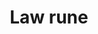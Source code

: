 ---
layout: item
title: Law rune
item-id: 563
datatable: true
id: 563
name: "Law rune"
monsters:
  - id: 70
    name: "Skeleton"
    combat_level: 22
    wiki_url: "https://oldschool.runescape.wiki/w/Skeleton#Level_22"
    drops:
      - quantity: "2"
        noted: false
        rarity: 0.015625
    image: "https://oldschool.runescape.wiki/images/1/1c/Giant_skeleton_%28Tarn%27s_Lair%29.png?87c63"
  - id: 71
    name: "Skeleton"
    combat_level: 22
    wiki_url: "https://oldschool.runescape.wiki/w/Skeleton#Level_22"
    drops:
      - quantity: "2"
        noted: false
        rarity: 0.015625
    image: "https://oldschool.runescape.wiki/images/1/1c/Giant_skeleton_%28Tarn%27s_Lair%29.png?87c63"
  - id: 72
    name: "Skeleton"
    combat_level: 22
    wiki_url: "https://oldschool.runescape.wiki/w/Skeleton#Level_22"
    drops:
      - quantity: "2"
        noted: false
        rarity: 0.015625
    image: "https://oldschool.runescape.wiki/images/1/1c/Giant_skeleton_%28Tarn%27s_Lair%29.png?87c63"
  - id: 73
    name: "Skeleton"
    combat_level: 22
    wiki_url: "https://oldschool.runescape.wiki/w/Skeleton#Level_22"
    drops:
      - quantity: "2"
        noted: false
        rarity: 0.015625
    image: "https://oldschool.runescape.wiki/images/1/1c/Giant_skeleton_%28Tarn%27s_Lair%29.png?87c63"
  - id: 74
    name: "Skeleton"
    combat_level: 21
    wiki_url: "https://oldschool.runescape.wiki/w/Skeleton#Level_21"
    drops:
      - quantity: "2"
        noted: false
        rarity: 0.015625
    image: "https://oldschool.runescape.wiki/images/1/1c/Giant_skeleton_%28Tarn%27s_Lair%29.png?87c63"
  - id: 75
    name: "Skeleton"
    combat_level: 21
    wiki_url: "https://oldschool.runescape.wiki/w/Skeleton#Level_21"
    drops:
      - quantity: "2"
        noted: false
        rarity: 0.015625
    image: "https://oldschool.runescape.wiki/images/1/1c/Giant_skeleton_%28Tarn%27s_Lair%29.png?87c63"
  - id: 76
    name: "Skeleton"
    combat_level: 21
    wiki_url: "https://oldschool.runescape.wiki/w/Skeleton#Level_21"
    drops:
      - quantity: "2"
        noted: false
        rarity: 0.015625
    image: "https://oldschool.runescape.wiki/images/1/1c/Giant_skeleton_%28Tarn%27s_Lair%29.png?87c63"
  - id: 77
    name: "Skeleton"
    combat_level: 25
    wiki_url: "https://oldschool.runescape.wiki/w/Skeleton#Level_25"
    drops:
      - quantity: "2"
        noted: false
        rarity: 0.015625
    image: "https://oldschool.runescape.wiki/images/1/1c/Giant_skeleton_%28Tarn%27s_Lair%29.png?87c63"
  - id: 78
    name: "Skeleton"
    combat_level: 25
    wiki_url: "https://oldschool.runescape.wiki/w/Skeleton#Level_25"
    drops:
      - quantity: "2"
        noted: false
        rarity: 0.015625
    image: "https://oldschool.runescape.wiki/images/1/1c/Giant_skeleton_%28Tarn%27s_Lair%29.png?87c63"
  - id: 79
    name: "Skeleton"
    combat_level: 25
    wiki_url: "https://oldschool.runescape.wiki/w/Skeleton#Level_25"
    drops:
      - quantity: "2"
        noted: false
        rarity: 0.015625
    image: "https://oldschool.runescape.wiki/images/1/1c/Giant_skeleton_%28Tarn%27s_Lair%29.png?87c63"
  - id: 80
    name: "Skeleton"
    combat_level: 25
    wiki_url: "https://oldschool.runescape.wiki/w/Skeleton#Level_25"
    drops:
      - quantity: "2"
        noted: false
        rarity: 0.015625
    image: "https://oldschool.runescape.wiki/images/1/1c/Giant_skeleton_%28Tarn%27s_Lair%29.png?87c63"
  - id: 81
    name: "Skeleton"
    combat_level: 25
    wiki_url: "https://oldschool.runescape.wiki/w/Skeleton#Level_25"
    drops:
      - quantity: "2"
        noted: false
        rarity: 0.015625
    image: "https://oldschool.runescape.wiki/images/1/1c/Giant_skeleton_%28Tarn%27s_Lair%29.png?87c63"
  - id: 82
    name: "Skeleton"
    combat_level: 45
    wiki_url: "https://oldschool.runescape.wiki/w/Skeleton#Level_45"
    drops:
      - quantity: "2"
        noted: false
        rarity: 0.015625
    image: "https://oldschool.runescape.wiki/images/1/1c/Giant_skeleton_%28Tarn%27s_Lair%29.png?87c63"
  - id: 83
    name: "Skeleton"
    combat_level: 45
    wiki_url: "https://oldschool.runescape.wiki/w/Skeleton#Level_45"
    drops:
      - quantity: "2"
        noted: false
        rarity: 0.015625
    image: "https://oldschool.runescape.wiki/images/1/1c/Giant_skeleton_%28Tarn%27s_Lair%29.png?87c63"
  - id: 291
    name: "Chaos dwarf"
    combat_level: 48
    wiki_url: "https://oldschool.runescape.wiki/w/Chaos_dwarf"
    drops:
      - quantity: "3"
        noted: false
        rarity: 0.03125
    image: "https://oldschool.runescape.wiki/images/f/fa/Chaos_dwarf.png?e4577"
  - id: 299
    name: "Gunthor the brave"
    combat_level: 29
    wiki_url: "https://oldschool.runescape.wiki/w/Gunthor_the_brave"
    drops:
      - quantity: "2"
        noted: false
        rarity: 0.0078125
    image: "https://oldschool.runescape.wiki/images/2/22/Gunthor_the_brave.png?5837c"
  - id: 301
    name: "Black Heather"
    combat_level: 34
    wiki_url: "https://oldschool.runescape.wiki/w/Black_Heather"
    drops:
      - quantity: "2"
        noted: false
        rarity: 0.03125
    image: ""
  - id: 302
    name: "Donny the lad"
    combat_level: 34
    wiki_url: "https://oldschool.runescape.wiki/w/Donny_the_lad"
    drops:
      - quantity: "2"
        noted: false
        rarity: 0.03125
    image: ""
  - id: 303
    name: "Speedy Keith"
    combat_level: 34
    wiki_url: "https://oldschool.runescape.wiki/w/Speedy_Keith"
    drops:
      - quantity: "2"
        noted: false
        rarity: 0.03125
    image: ""
  - id: 510
    name: "Dark wizard"
    combat_level: 20
    wiki_url: "https://oldschool.runescape.wiki/w/Dark_wizard#Level_20"
    drops:
      - quantity: "3"
        noted: false
        rarity: 0.0078125
      - quantity: "3"
        noted: false
        rarity: 0.0078125
    image: "https://oldschool.runescape.wiki/images/b/b4/Dark_wizard.png?ee7b6"
  - id: 512
    name: "Dark wizard"
    combat_level: 7
    wiki_url: "https://oldschool.runescape.wiki/w/Dark_wizard#Level_7"
    drops:
      - quantity: "3"
        noted: false
        rarity: 0.0078125
      - quantity: "3"
        noted: false
        rarity: 0.0078125
    image: "https://oldschool.runescape.wiki/images/b/b4/Dark_wizard.png?ee7b6"
  - id: 516
    name: "Black Knight"
    combat_level: 33
    wiki_url: "https://oldschool.runescape.wiki/w/Black_Knight"
    drops:
      - quantity: "3"
        noted: false
        rarity: 0.015625
    image: "https://oldschool.runescape.wiki/images/5/5d/Black_Knight.png?822e1"
  - id: 517
    name: "Black Knight"
    combat_level: 33
    wiki_url: "https://oldschool.runescape.wiki/w/Black_Knight"
    drops:
      - quantity: "3"
        noted: false
        rarity: 0.015625
    image: "https://oldschool.runescape.wiki/images/5/5d/Black_Knight.png?822e1"
  - id: 523
    name: "Pirate"
    combat_level: 26
    wiki_url: "https://oldschool.runescape.wiki/w/Pirate#Asgarnian_Ice_Dungeon"
    drops:
      - quantity: "2"
        noted: false
        rarity: 0.0078125
    image: "https://oldschool.runescape.wiki/images/3/30/Pirate_%28Brimhaven%29.png?bd685"
  - id: 1026
    name: "Bandit"
    combat_level: 22
    wiki_url: "https://oldschool.runescape.wiki/w/Bandit#Level_22"
    drops:
      - quantity: "3"
        noted: false
        rarity: 0.015625
      - quantity: "6"
        noted: false
        rarity: 0.015625
      - quantity: "6"
        noted: false
        rarity: 0.015625
    image: "https://oldschool.runescape.wiki/images/1/1f/Bandit.png?4ee9f"
  - id: 1447
    name: "Pirate"
    combat_level: 23
    wiki_url: "https://oldschool.runescape.wiki/w/Pirate#Port_Sarim"
    drops:
      - quantity: "2"
        noted: false
        rarity: 0.0078125
    image: "https://oldschool.runescape.wiki/images/3/30/Pirate_%28Brimhaven%29.png?bd685"
  - id: 1798
    name: "White Knight"
    combat_level: 36
    wiki_url: "https://oldschool.runescape.wiki/w/White_Knight#Initiate"
    drops:
      - quantity: "2"
        noted: false
        rarity: 0.0078125
      - quantity: "3"
        noted: false
        rarity: 0.0078125
      - quantity: "3"
        noted: false
        rarity: 0.0078125
      - quantity: "3"
        noted: false
        rarity: 0.0078125
    image: ""
  - id: 1799
    name: "White Knight"
    combat_level: 38
    wiki_url: "https://oldschool.runescape.wiki/w/White_Knight#Proselyte"
    drops:
      - quantity: "2"
        noted: false
        rarity: 0.0078125
      - quantity: "3"
        noted: false
        rarity: 0.0078125
      - quantity: "3"
        noted: false
        rarity: 0.0078125
      - quantity: "3"
        noted: false
        rarity: 0.0078125
    image: ""
  - id: 1800
    name: "White Knight"
    combat_level: 39
    wiki_url: "https://oldschool.runescape.wiki/w/White_Knight#Acolyte"
    drops:
      - quantity: "2"
        noted: false
        rarity: 0.0078125
      - quantity: "3"
        noted: false
        rarity: 0.0078125
      - quantity: "3"
        noted: false
        rarity: 0.0078125
      - quantity: "3"
        noted: false
        rarity: 0.0078125
    image: ""
  - id: 1829
    name: "White Knight"
    combat_level: 42
    wiki_url: "https://oldschool.runescape.wiki/w/White_Knight#Partisan"
    drops:
      - quantity: "2"
        noted: false
        rarity: 0.0078125
      - quantity: "3"
        noted: false
        rarity: 0.0078125
      - quantity: "3"
        noted: false
        rarity: 0.0078125
      - quantity: "3"
        noted: false
        rarity: 0.0078125
    image: ""
  - id: 2085
    name: "Ice giant"
    combat_level: 53
    wiki_url: "https://oldschool.runescape.wiki/w/Ice_giant#Level_53"
    drops:
      - quantity: "3"
        noted: false
        rarity: 0.015625
      - quantity: "3"
        noted: false
        rarity: 0.015625
    image: "https://oldschool.runescape.wiki/images/9/96/Ice_giant.png?20915"
  - id: 2086
    name: "Ice giant"
    combat_level: 53
    wiki_url: "https://oldschool.runescape.wiki/w/Ice_giant#Level_53"
    drops:
      - quantity: "3"
        noted: false
        rarity: 0.015625
      - quantity: "3"
        noted: false
        rarity: 0.015625
    image: "https://oldschool.runescape.wiki/images/9/96/Ice_giant.png?20915"
  - id: 2087
    name: "Ice giant"
    combat_level: 53
    wiki_url: "https://oldschool.runescape.wiki/w/Ice_giant#Level_53"
    drops:
      - quantity: "3"
        noted: false
        rarity: 0.015625
      - quantity: "3"
        noted: false
        rarity: 0.015625
    image: "https://oldschool.runescape.wiki/images/9/96/Ice_giant.png?20915"
  - id: 2088
    name: "Ice giant"
    combat_level: 53
    wiki_url: "https://oldschool.runescape.wiki/w/Ice_giant#Level_53"
    drops:
      - quantity: "3"
        noted: false
        rarity: 0.015625
      - quantity: "3"
        noted: false
        rarity: 0.015625
    image: "https://oldschool.runescape.wiki/images/9/96/Ice_giant.png?20915"
  - id: 2089
    name: "Ice giant"
    combat_level: 53
    wiki_url: "https://oldschool.runescape.wiki/w/Ice_giant#Level_53"
    drops:
      - quantity: "3"
        noted: false
        rarity: 0.015625
      - quantity: "3"
        noted: false
        rarity: 0.015625
    image: "https://oldschool.runescape.wiki/images/9/96/Ice_giant.png?20915"
  - id: 2090
    name: "Moss giant"
    combat_level: 42
    wiki_url: "https://oldschool.runescape.wiki/w/Moss_giant#Level_42"
    drops:
      - quantity: "3"
        noted: false
        rarity: 0.03125
      - quantity: "10-25"
        noted: false
        rarity: 0.03125
    image: "https://oldschool.runescape.wiki/images/6/61/Moss_giant.png?3c6c6"
  - id: 2091
    name: "Moss giant"
    combat_level: 42
    wiki_url: "https://oldschool.runescape.wiki/w/Moss_giant#Level_42"
    drops:
      - quantity: "3"
        noted: false
        rarity: 0.03125
      - quantity: "10-25"
        noted: false
        rarity: 0.03125
    image: "https://oldschool.runescape.wiki/images/6/61/Moss_giant.png?3c6c6"
  - id: 2092
    name: "Moss giant"
    combat_level: 42
    wiki_url: "https://oldschool.runescape.wiki/w/Moss_giant#Level_42"
    drops:
      - quantity: "3"
        noted: false
        rarity: 0.03125
      - quantity: "10-25"
        noted: false
        rarity: 0.03125
    image: "https://oldschool.runescape.wiki/images/6/61/Moss_giant.png?3c6c6"
  - id: 2093
    name: "Moss giant"
    combat_level: 42
    wiki_url: "https://oldschool.runescape.wiki/w/Moss_giant#Level_42"
    drops:
      - quantity: "3"
        noted: false
        rarity: 0.03125
      - quantity: "10-25"
        noted: false
        rarity: 0.03125
    image: "https://oldschool.runescape.wiki/images/6/61/Moss_giant.png?3c6c6"
  - id: 2098
    name: "Hill Giant"
    combat_level: 28
    wiki_url: "https://oldschool.runescape.wiki/w/Hill_Giant#1"
    drops:
      - quantity: "2"
        noted: false
        rarity: 0.0234375
    image: "https://oldschool.runescape.wiki/images/5/5f/Hill_Giant.png?d162a"
  - id: 2099
    name: "Hill Giant"
    combat_level: 28
    wiki_url: "https://oldschool.runescape.wiki/w/Hill_Giant#2"
    drops:
      - quantity: "2"
        noted: false
        rarity: 0.0234375
    image: "https://oldschool.runescape.wiki/images/5/5f/Hill_Giant.png?d162a"
  - id: 2100
    name: "Hill Giant"
    combat_level: 28
    wiki_url: "https://oldschool.runescape.wiki/w/Hill_Giant#3"
    drops:
      - quantity: "2"
        noted: false
        rarity: 0.0234375
    image: "https://oldschool.runescape.wiki/images/5/5f/Hill_Giant.png?d162a"
  - id: 2101
    name: "Hill Giant"
    combat_level: 28
    wiki_url: "https://oldschool.runescape.wiki/w/Hill_Giant#4"
    drops:
      - quantity: "2"
        noted: false
        rarity: 0.0234375
    image: "https://oldschool.runescape.wiki/images/5/5f/Hill_Giant.png?d162a"
  - id: 2102
    name: "Hill Giant"
    combat_level: 28
    wiki_url: "https://oldschool.runescape.wiki/w/Hill_Giant#5"
    drops:
      - quantity: "2"
        noted: false
        rarity: 0.0234375
    image: "https://oldschool.runescape.wiki/images/5/5f/Hill_Giant.png?d162a"
  - id: 2103
    name: "Hill Giant"
    combat_level: 28
    wiki_url: "https://oldschool.runescape.wiki/w/Hill_Giant#6"
    drops:
      - quantity: "2"
        noted: false
        rarity: 0.0234375
    image: "https://oldschool.runescape.wiki/images/5/5f/Hill_Giant.png?d162a"
  - id: 2474
    name: "Catablepon"
    combat_level: 49
    wiki_url: "https://oldschool.runescape.wiki/w/Catablepon#Level_49"
    drops:
      - quantity: "2"
        noted: false
        rarity: 0.039603960396039604
    image: "https://oldschool.runescape.wiki/images/thumb/2/27/Catablepon.png/1200px-Catablepon.png?a482e"
  - id: 2475
    name: "Catablepon"
    combat_level: 64
    wiki_url: "https://oldschool.runescape.wiki/w/Catablepon#Level_64"
    drops:
      - quantity: "2"
        noted: false
        rarity: 0.039603960396039604
    image: "https://oldschool.runescape.wiki/images/thumb/2/27/Catablepon.png/1200px-Catablepon.png?a482e"
  - id: 2476
    name: "Catablepon"
    combat_level: 68
    wiki_url: "https://oldschool.runescape.wiki/w/Catablepon#Level_68"
    drops:
      - quantity: "2"
        noted: false
        rarity: 0.039603960396039604
    image: "https://oldschool.runescape.wiki/images/thumb/2/27/Catablepon.png/1200px-Catablepon.png?a482e"
  - id: 2514
    name: "Ankou"
    combat_level: 75
    wiki_url: "https://oldschool.runescape.wiki/w/Ankou#Level_75"
    drops:
      - quantity: "2"
        noted: false
        rarity: 0.06
    image: ""
  - id: 2515
    name: "Ankou"
    combat_level: 82
    wiki_url: "https://oldschool.runescape.wiki/w/Ankou#Level_82"
    drops:
      - quantity: "2"
        noted: false
        rarity: 0.06
    image: ""
  - id: 2516
    name: "Ankou"
    combat_level: 86
    wiki_url: "https://oldschool.runescape.wiki/w/Ankou#Level_86"
    drops:
      - quantity: "2"
        noted: false
        rarity: 0.06
    image: ""
  - id: 2517
    name: "Ankou"
    combat_level: 75
    wiki_url: "https://oldschool.runescape.wiki/w/Ankou#Level_75"
    drops:
      - quantity: "2"
        noted: false
        rarity: 0.06
    image: ""
  - id: 2518
    name: "Ankou"
    combat_level: 82
    wiki_url: "https://oldschool.runescape.wiki/w/Ankou#Level_82"
    drops:
      - quantity: "2"
        noted: false
        rarity: 0.06
    image: ""
  - id: 2519
    name: "Ankou"
    combat_level: 86
    wiki_url: "https://oldschool.runescape.wiki/w/Ankou#Level_86"
    drops:
      - quantity: "2"
        noted: false
        rarity: 0.06
    image: ""
  - id: 2520
    name: "Skeleton"
    combat_level: 68
    wiki_url: "https://oldschool.runescape.wiki/w/Skeleton#Level_68"
    drops:
      - quantity: "2"
        noted: false
        rarity: 0.015625
    image: "https://oldschool.runescape.wiki/images/1/1c/Giant_skeleton_%28Tarn%27s_Lair%29.png?87c63"
  - id: 2521
    name: "Skeleton"
    combat_level: 60
    wiki_url: "https://oldschool.runescape.wiki/w/Skeleton#Level_60"
    drops:
      - quantity: "2"
        noted: false
        rarity: 0.015625
    image: "https://oldschool.runescape.wiki/images/1/1c/Giant_skeleton_%28Tarn%27s_Lair%29.png?87c63"
  - id: 2522
    name: "Skeleton"
    combat_level: 60
    wiki_url: "https://oldschool.runescape.wiki/w/Skeleton#Level_60"
    drops:
      - quantity: "2"
        noted: false
        rarity: 0.015625
    image: "https://oldschool.runescape.wiki/images/1/1c/Giant_skeleton_%28Tarn%27s_Lair%29.png?87c63"
  - id: 2523
    name: "Skeleton"
    combat_level: 60
    wiki_url: "https://oldschool.runescape.wiki/w/Skeleton#Level_60"
    drops:
      - quantity: "2"
        noted: false
        rarity: 0.015625
    image: "https://oldschool.runescape.wiki/images/1/1c/Giant_skeleton_%28Tarn%27s_Lair%29.png?87c63"
  - id: 2524
    name: "Skeleton"
    combat_level: 85
    wiki_url: "https://oldschool.runescape.wiki/w/Skeleton#Level_85"
    drops:
      - quantity: "2"
        noted: false
        rarity: 0.015625
    image: "https://oldschool.runescape.wiki/images/1/1c/Giant_skeleton_%28Tarn%27s_Lair%29.png?87c63"
  - id: 2525
    name: "Skeleton"
    combat_level: 85
    wiki_url: "https://oldschool.runescape.wiki/w/Skeleton#Level_85"
    drops:
      - quantity: "2"
        noted: false
        rarity: 0.015625
    image: "https://oldschool.runescape.wiki/images/1/1c/Giant_skeleton_%28Tarn%27s_Lair%29.png?87c63"
  - id: 2526
    name: "Skeleton"
    combat_level: 85
    wiki_url: "https://oldschool.runescape.wiki/w/Skeleton#Level_85"
    drops:
      - quantity: "2"
        noted: false
        rarity: 0.015625
    image: "https://oldschool.runescape.wiki/images/1/1c/Giant_skeleton_%28Tarn%27s_Lair%29.png?87c63"
  - id: 2841
    name: "Ice warrior"
    combat_level: 57
    wiki_url: "https://oldschool.runescape.wiki/w/Ice_warrior"
    drops:
      - quantity: "2"
        noted: false
        rarity: 0.0546875
    image: ""
  - id: 2842
    name: "Ice warrior"
    combat_level: 57
    wiki_url: "https://oldschool.runescape.wiki/w/Ice_warrior"
    drops:
      - quantity: "2"
        noted: false
        rarity: 0.0546875
    image: ""
  - id: 2851
    name: "Ice warrior"
    combat_level: 57
    wiki_url: "https://oldschool.runescape.wiki/w/Ice_warrior"
    drops:
      - quantity: "2"
        noted: false
        rarity: 0.0546875
    image: ""
  - id: 3049
    name: "Hobgoblin"
    combat_level: 28
    wiki_url: "https://oldschool.runescape.wiki/w/Hobgoblin#Level_28"
    drops:
      - quantity: "2"
        noted: false
        rarity: 0.0234375
      - quantity: "2"
        noted: false
        rarity: 0.0234375
    image: "https://oldschool.runescape.wiki/images/3/31/Hobgoblin.png?633a6"
  - id: 3050
    name: "Hobgoblin"
    combat_level: 42
    wiki_url: "https://oldschool.runescape.wiki/w/Hobgoblin#Level_42"
    drops:
      - quantity: "2"
        noted: false
        rarity: 0.0234375
      - quantity: "2"
        noted: false
        rarity: 0.0234375
    image: "https://oldschool.runescape.wiki/images/3/31/Hobgoblin.png?633a6"
  - id: 3055
    name: "Barbarian"
    combat_level: 17
    wiki_url: "https://oldschool.runescape.wiki/w/Barbarian#Level_17_(Alberich)"
    drops:
      - quantity: "2"
        noted: false
        rarity: 0.0078125
      - quantity: "2"
        noted: false
        rarity: 0.0078125
    image: "https://oldschool.runescape.wiki/images/6/66/Barbarian_%28Fafner%29_chathead.png?3c6d0"
  - id: 3056
    name: "Barbarian"
    combat_level: 10
    wiki_url: "https://oldschool.runescape.wiki/w/Barbarian#Level_10_(Fafner)"
    drops:
      - quantity: "2"
        noted: false
        rarity: 0.0078125
      - quantity: "2"
        noted: false
        rarity: 0.0078125
    image: "https://oldschool.runescape.wiki/images/6/66/Barbarian_%28Fafner%29_chathead.png?3c6d0"
  - id: 3057
    name: "Barbarian"
    combat_level: 17
    wiki_url: "https://oldschool.runescape.wiki/w/Barbarian#Level_17_(Fasolt)"
    drops:
      - quantity: "2"
        noted: false
        rarity: 0.0078125
      - quantity: "2"
        noted: false
        rarity: 0.0078125
    image: "https://oldschool.runescape.wiki/images/6/66/Barbarian_%28Fafner%29_chathead.png?3c6d0"
  - id: 3058
    name: "Barbarian"
    combat_level: 17
    wiki_url: "https://oldschool.runescape.wiki/w/Barbarian#Level_17_(Siegmund)"
    drops:
      - quantity: "2"
        noted: false
        rarity: 0.0078125
      - quantity: "2"
        noted: false
        rarity: 0.0078125
    image: "https://oldschool.runescape.wiki/images/6/66/Barbarian_%28Fafner%29_chathead.png?3c6d0"
  - id: 3059
    name: "Barbarian"
    combat_level: 10
    wiki_url: "https://oldschool.runescape.wiki/w/Barbarian#Level_10_(Siegfried)"
    drops:
      - quantity: "2"
        noted: false
        rarity: 0.0078125
      - quantity: "2"
        noted: false
        rarity: 0.0078125
    image: "https://oldschool.runescape.wiki/images/6/66/Barbarian_%28Fafner%29_chathead.png?3c6d0"
  - id: 3060
    name: "Barbarian"
    combat_level: 10
    wiki_url: "https://oldschool.runescape.wiki/w/Barbarian#Level_10_(Lydspor)"
    drops:
      - quantity: "2"
        noted: false
        rarity: 0.0078125
      - quantity: "2"
        noted: false
        rarity: 0.0078125
    image: "https://oldschool.runescape.wiki/images/6/66/Barbarian_%28Fafner%29_chathead.png?3c6d0"
  - id: 3061
    name: "Barbarian"
    combat_level: 10
    wiki_url: "https://oldschool.runescape.wiki/w/Barbarian#Level_10_(Hagen)"
    drops:
      - quantity: "2"
        noted: false
        rarity: 0.0078125
      - quantity: "2"
        noted: false
        rarity: 0.0078125
    image: "https://oldschool.runescape.wiki/images/6/66/Barbarian_%28Fafner%29_chathead.png?3c6d0"
  - id: 3062
    name: "Barbarian"
    combat_level: 17
    wiki_url: "https://oldschool.runescape.wiki/w/Barbarian#Level_17_(Minarch)"
    drops:
      - quantity: "2"
        noted: false
        rarity: 0.0078125
      - quantity: "2"
        noted: false
        rarity: 0.0078125
    image: "https://oldschool.runescape.wiki/images/6/66/Barbarian_%28Fafner%29_chathead.png?3c6d0"
  - id: 3064
    name: "Barbarian"
    combat_level: 10
    wiki_url: "https://oldschool.runescape.wiki/w/Barbarian#Level_10_(Wotan)"
    drops:
      - quantity: "2"
        noted: false
        rarity: 0.0078125
      - quantity: "2"
        noted: false
        rarity: 0.0078125
    image: "https://oldschool.runescape.wiki/images/6/66/Barbarian_%28Fafner%29_chathead.png?3c6d0"
  - id: 3065
    name: "Barbarian"
    combat_level: 10
    wiki_url: "https://oldschool.runescape.wiki/w/Barbarian#Level_10_(Acelin)"
    drops:
      - quantity: "2"
        noted: false
        rarity: 0.0078125
      - quantity: "2"
        noted: false
        rarity: 0.0078125
    image: "https://oldschool.runescape.wiki/images/6/66/Barbarian_%28Fafner%29_chathead.png?3c6d0"
  - id: 3066
    name: "Barbarian"
    combat_level: 10
    wiki_url: "https://oldschool.runescape.wiki/w/Barbarian#Level_10_(Adelino)"
    drops:
      - quantity: "2"
        noted: false
        rarity: 0.0078125
      - quantity: "2"
        noted: false
        rarity: 0.0078125
    image: "https://oldschool.runescape.wiki/images/6/66/Barbarian_%28Fafner%29_chathead.png?3c6d0"
  - id: 3067
    name: "Barbarian"
    combat_level: 10
    wiki_url: "https://oldschool.runescape.wiki/w/Barbarian#Level_10_(Adolpho)"
    drops:
      - quantity: "2"
        noted: false
        rarity: 0.0078125
      - quantity: "2"
        noted: false
        rarity: 0.0078125
    image: "https://oldschool.runescape.wiki/images/6/66/Barbarian_%28Fafner%29_chathead.png?3c6d0"
  - id: 3068
    name: "Barbarian"
    combat_level: 15
    wiki_url: "https://oldschool.runescape.wiki/w/Barbarian#Level_15_(Aitan)"
    drops:
      - quantity: "2"
        noted: false
        rarity: 0.0078125
      - quantity: "2"
        noted: false
        rarity: 0.0078125
    image: "https://oldschool.runescape.wiki/images/6/66/Barbarian_%28Fafner%29_chathead.png?3c6d0"
  - id: 3069
    name: "Barbarian"
    combat_level: 17
    wiki_url: "https://oldschool.runescape.wiki/w/Barbarian#Level_17_(Brunnhilde)"
    drops:
      - quantity: "2"
        noted: false
        rarity: 0.0078125
      - quantity: "2"
        noted: false
        rarity: 0.0078125
    image: "https://oldschool.runescape.wiki/images/6/66/Barbarian_%28Fafner%29_chathead.png?3c6d0"
  - id: 3070
    name: "Barbarian"
    combat_level: 10
    wiki_url: "https://oldschool.runescape.wiki/w/Barbarian#Level_10_(Gutrune)"
    drops:
      - quantity: "2"
        noted: false
        rarity: 0.0078125
      - quantity: "2"
        noted: false
        rarity: 0.0078125
    image: "https://oldschool.runescape.wiki/images/6/66/Barbarian_%28Fafner%29_chathead.png?3c6d0"
  - id: 3071
    name: "Barbarian"
    combat_level: 10
    wiki_url: "https://oldschool.runescape.wiki/w/Barbarian#Level_10_(Edelschwarz)"
    drops:
      - quantity: "2"
        noted: false
        rarity: 0.0078125
      - quantity: "2"
        noted: false
        rarity: 0.0078125
    image: "https://oldschool.runescape.wiki/images/6/66/Barbarian_%28Fafner%29_chathead.png?3c6d0"
  - id: 3072
    name: "Barbarian"
    combat_level: 9
    wiki_url: "https://oldschool.runescape.wiki/w/Barbarian#Level_9_(Sieglinde)"
    drops:
      - quantity: "2"
        noted: false
        rarity: 0.0078125
      - quantity: "2"
        noted: false
        rarity: 0.0078125
    image: "https://oldschool.runescape.wiki/images/6/66/Barbarian_%28Fafner%29_chathead.png?3c6d0"
  - id: 3257
    name: "Wizard"
    combat_level: 9
    wiki_url: "https://oldschool.runescape.wiki/w/Wizard"
    drops:
      - quantity: "2"
        noted: false
        rarity: 0.0078125
    image: ""
  - id: 3262
    name: "Barbarian"
    combat_level: 8
    wiki_url: "https://oldschool.runescape.wiki/w/Barbarian#Level_8"
    drops:
      - quantity: "2"
        noted: false
        rarity: 0.0078125
      - quantity: "2"
        noted: false
        rarity: 0.0078125
    image: "https://oldschool.runescape.wiki/images/6/66/Barbarian_%28Fafner%29_chathead.png?3c6d0"
  - id: 3286
    name: "Hobgoblin"
    combat_level: 28
    wiki_url: "https://oldschool.runescape.wiki/w/Hobgoblin#Level_28"
    drops:
      - quantity: "2"
        noted: false
        rarity: 0.0234375
      - quantity: "2"
        noted: false
        rarity: 0.0234375
    image: "https://oldschool.runescape.wiki/images/3/31/Hobgoblin.png?633a6"
  - id: 3287
    name: "Hobgoblin"
    combat_level: 28
    wiki_url: "https://oldschool.runescape.wiki/w/Hobgoblin#Level_28"
    drops:
      - quantity: "2"
        noted: false
        rarity: 0.0234375
      - quantity: "2"
        noted: false
        rarity: 0.0234375
    image: "https://oldschool.runescape.wiki/images/3/31/Hobgoblin.png?633a6"
  - id: 3288
    name: "Hobgoblin"
    combat_level: 28
    wiki_url: "https://oldschool.runescape.wiki/w/Hobgoblin#Level_28"
    drops:
      - quantity: "2"
        noted: false
        rarity: 0.0234375
      - quantity: "2"
        noted: false
        rarity: 0.0234375
    image: "https://oldschool.runescape.wiki/images/3/31/Hobgoblin.png?633a6"
  - id: 3289
    name: "Hobgoblin"
    combat_level: 28
    wiki_url: "https://oldschool.runescape.wiki/w/Hobgoblin#Level_28"
    drops:
      - quantity: "2"
        noted: false
        rarity: 0.0234375
      - quantity: "2"
        noted: false
        rarity: 0.0234375
    image: "https://oldschool.runescape.wiki/images/3/31/Hobgoblin.png?633a6"
  - id: 4114
    name: "White Knight"
    combat_level: 36
    wiki_url: "https://oldschool.runescape.wiki/w/White_Knight#Partisan"
    drops:
      - quantity: "2"
        noted: false
        rarity: 0.0078125
      - quantity: "3"
        noted: false
        rarity: 0.0078125
      - quantity: "3"
        noted: false
        rarity: 0.0078125
      - quantity: "3"
        noted: false
        rarity: 0.0078125
    image: ""
  - id: 4331
    name: "Black Knight"
    combat_level: 33
    wiki_url: "https://oldschool.runescape.wiki/w/Black_Knight"
    drops:
      - quantity: "3"
        noted: false
        rarity: 0.015625
    image: "https://oldschool.runescape.wiki/images/5/5d/Black_Knight.png?822e1"
  - id: 4805
    name: "Hobgoblin"
    combat_level: 28
    wiki_url: "https://oldschool.runescape.wiki/w/Hobgoblin#Level_28"
    drops:
      - quantity: "2"
        noted: false
        rarity: 0.0234375
      - quantity: "2"
        noted: false
        rarity: 0.0234375
    image: "https://oldschool.runescape.wiki/images/3/31/Hobgoblin.png?633a6"
  - id: 5086
    name: "Dark wizard"
    combat_level: 7
    wiki_url: "https://oldschool.runescape.wiki/w/Dark_wizard#Level_7"
    drops:
      - quantity: "3"
        noted: false
        rarity: 0.0078125
      - quantity: "3"
        noted: false
        rarity: 0.0078125
    image: "https://oldschool.runescape.wiki/images/b/b4/Dark_wizard.png?ee7b6"
  - id: 5087
    name: "Dark wizard"
    combat_level: 7
    wiki_url: "https://oldschool.runescape.wiki/w/Dark_wizard#Level_7"
    drops:
      - quantity: "3"
        noted: false
        rarity: 0.0078125
      - quantity: "3"
        noted: false
        rarity: 0.0078125
    image: "https://oldschool.runescape.wiki/images/b/b4/Dark_wizard.png?ee7b6"
  - id: 5088
    name: "Dark wizard"
    combat_level: 20
    wiki_url: "https://oldschool.runescape.wiki/w/Dark_wizard#Level_20"
    drops:
      - quantity: "3"
        noted: false
        rarity: 0.0078125
      - quantity: "3"
        noted: false
        rarity: 0.0078125
    image: "https://oldschool.runescape.wiki/images/b/b4/Dark_wizard.png?ee7b6"
  - id: 5089
    name: "Dark wizard"
    combat_level: 20
    wiki_url: "https://oldschool.runescape.wiki/w/Dark_wizard#Level_20"
    drops:
      - quantity: "3"
        noted: false
        rarity: 0.0078125
      - quantity: "3"
        noted: false
        rarity: 0.0078125
    image: "https://oldschool.runescape.wiki/images/b/b4/Dark_wizard.png?ee7b6"
  - id: 6608
    name: "Ankou"
    combat_level: 86
    wiki_url: "https://oldschool.runescape.wiki/w/Ankou#Level_86"
    drops:
      - quantity: "2"
        noted: false
        rarity: 0.06
    image: ""
  - id: 7257
    name: "Ankou"
    combat_level: 95
    wiki_url: "https://oldschool.runescape.wiki/w/Ankou#Level_95"
    drops:
      - quantity: "2"
        noted: false
        rarity: 0.06
    image: ""
  - id: 7261
    name: "Hill Giant"
    combat_level: 28
    wiki_url: "https://oldschool.runescape.wiki/w/Hill_Giant#3"
    drops:
      - quantity: "2"
        noted: false
        rarity: 0.0234375
    image: "https://oldschool.runescape.wiki/images/5/5f/Hill_Giant.png?d162a"
  - id: 7262
    name: "Moss giant"
    combat_level: 42
    wiki_url: "https://oldschool.runescape.wiki/w/Moss_giant#Level_42"
    drops:
      - quantity: "3"
        noted: false
        rarity: 0.03125
      - quantity: "10-25"
        noted: false
        rarity: 0.03125
    image: "https://oldschool.runescape.wiki/images/6/61/Moss_giant.png?3c6c6"
  - id: 7265
    name: "Skeleton"
    combat_level: 22
    wiki_url: "https://oldschool.runescape.wiki/w/Skeleton#Level_22"
    drops:
      - quantity: "2"
        noted: false
        rarity: 0.015625
    image: "https://oldschool.runescape.wiki/images/1/1c/Giant_skeleton_%28Tarn%27s_Lair%29.png?87c63"
  - id: 7416
    name: "Obor"
    combat_level: 106
    wiki_url: "https://oldschool.runescape.wiki/w/Obor"
    drops:
      - quantity: "50-99"
        noted: false
        rarity: 0.1016949152542373
    image: "https://oldschool.runescape.wiki/images/8/88/Obor.png?8ec21"
  - id: 7864
    name: "Ankou"
    combat_level: 98
    wiki_url: "https://oldschool.runescape.wiki/w/Ankou#Level_98"
    drops:
      - quantity: "2"
        noted: false
        rarity: 0.06
    image: ""
  - id: 7989
    name: "Ogress Warrior"
    combat_level: 82
    wiki_url: "https://oldschool.runescape.wiki/w/Ogress_Warrior"
    drops:
      - quantity: "8-15"
        noted: false
        rarity: 0.0603448275862069
    image: "https://oldschool.runescape.wiki/images/4/40/Ogress_Warrior.png?7143b"
  - id: 7990
    name: "Ogress Warrior"
    combat_level: 82
    wiki_url: "https://oldschool.runescape.wiki/w/Ogress_Warrior"
    drops:
      - quantity: "8-15"
        noted: false
        rarity: 0.0603448275862069
    image: "https://oldschool.runescape.wiki/images/4/40/Ogress_Warrior.png?7143b"
  - id: 7991
    name: "Ogress Shaman"
    combat_level: 82
    wiki_url: "https://oldschool.runescape.wiki/w/Ogress_Shaman"
    drops:
      - quantity: "8-15"
        noted: false
        rarity: 0.0603448275862069
    image: "https://oldschool.runescape.wiki/images/5/52/Ogress_Shaman.png?5b638"
  - id: 7992
    name: "Ogress Shaman"
    combat_level: 82
    wiki_url: "https://oldschool.runescape.wiki/w/Ogress_Shaman"
    drops:
      - quantity: "8-15"
        noted: false
        rarity: 0.0603448275862069
    image: "https://oldschool.runescape.wiki/images/5/52/Ogress_Shaman.png?5b638"
  - id: 8195
    name: "Bryophyta"
    combat_level: 128
    wiki_url: "https://oldschool.runescape.wiki/w/Bryophyta"
    drops:
      - quantity: "100"
        noted: false
        rarity: 0.05084745762711865
    image: "https://oldschool.runescape.wiki/images/8/86/Bryophyta.png?090fd"
  - id: 10374
    name: "Hill Giant"
    combat_level: 28
    wiki_url: "https://oldschool.runescape.wiki/w/Hill_Giant_(Desert_Plateau)#Brassard"
    drops:
      - quantity: "2"
        noted: false
        rarity: 0.0234375
    image: "https://oldschool.runescape.wiki/images/5/5f/Hill_Giant.png?d162a"
  - id: 10375
    name: "Hill Giant"
    combat_level: 28
    wiki_url: "https://oldschool.runescape.wiki/w/Hill_Giant_(Desert_Plateau)#Hammer"
    drops:
      - quantity: "2"
        noted: false
        rarity: 0.0234375
    image: "https://oldschool.runescape.wiki/images/5/5f/Hill_Giant.png?d162a"
  - id: 10376
    name: "Hill Giant"
    combat_level: 28
    wiki_url: "https://oldschool.runescape.wiki/w/Hill_Giant_(Desert_Plateau)#Tank_top"
    drops:
      - quantity: "2"
        noted: false
        rarity: 0.0234375
    image: "https://oldschool.runescape.wiki/images/5/5f/Hill_Giant.png?d162a"
---